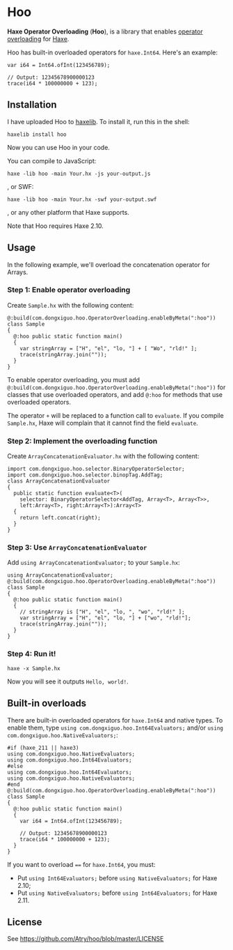 Hoo
=================

**Haxe Operator Overloading** (<wbr/>**Hoo**), is a library that enables [operator overloading](https://en.wikipedia.org/wiki/Operator_overloading)
for [Haxe](http://www.haxe.org/).

Hoo has built-in overloaded operators for `haxe.Int64`. Here's an example:

    var i64 = Int64.ofInt(123456789);

    // Output: 12345678900000123
    trace(i64 * 100000000 + 123);

## Installation

I have uploaded Hoo to [haxelib](http://lib.haxe.org/p/hoo). To install it, run
this in the shell:

    haxelib install hoo

Now you can use Hoo in your code.

You can compile to JavaScript:

    haxe -lib hoo -main Your.hx -js your-output.js

, or SWF:

    haxe -lib hoo -main Your.hx -swf your-output.swf

, or any other platform that Haxe supports.

Note that Hoo requires Haxe 2.10.

## Usage

In the following example, we'll overload the concatenation operator for Arrays.

### Step 1: Enable operator overloading

Create `Sample.hx` with the following content:

    @:build(com.dongxiguo.hoo.OperatorOverloading.enableByMeta(":hoo"))
    class Sample
    {
      @:hoo public static function main()
      {
        var stringArray = ["H", "el", "lo, "] + [ "Wo", "rld!" ];
        trace(stringArray.join(""));
      }
    }

To enable operator overloading, you must add `@:build(com.dongxiguo.hoo.OperatorOverloading.enableByMeta(":hoo"))`
for classes that use overloaded operators, and add `@:hoo` for methods that use overloaded operators.

The operator `+` will be replaced to a function call to `evaluate`.
If you compile `Sample.hx`, Haxe will complain that it cannot find the field `evaluate`.

### Step 2: Implement the overloading function

Create `ArrayConcatenationEvaluator.hx` with the following content:

    import com.dongxiguo.hoo.selector.BinaryOperatorSelector;
    import com.dongxiguo.hoo.selector.binopTag.AddTag;
    class ArrayConcatenationEvaluator
    {
      public static function evaluate<T>(
        selector: BinaryOperatorSelector<AddTag, Array<T>, Array<T>>,
        left:Array<T>, right:Array<T>):Array<T>
      {
        return left.concat(right);
      }
    }

### Step 3: Use `ArrayConcatenationEvaluator`

Add `using ArrayConcatenationEvaluator;` to your `Sample.hx`:

    using ArrayConcatenationEvaluator;
    @:build(com.dongxiguo.hoo.OperatorOverloading.enableByMeta(":hoo"))
    class Sample
    {
      @:hoo public static function main()
      {
        // stringArray is ["H", "el", "lo, ", "wo", "rld!" ];
        var stringArray = ["H", "el", "lo, "] + ["wo", "rld!"];
        trace(stringArray.join(""));
      }
    }

### Step 4: Run it!

    haxe -x Sample.hx

Now you will see it outputs `Hello, world!`.

## Built-in overloads

There are built-in overloaded operators for `haxe.Int64` and native types.
To enable them, type `using com.dongxiguo.hoo.Int64Evaluators;` and/or
`using com.dongxiguo.hoo.NativeEvaluators;`:

    #if (haxe_211 || haxe3)
    using com.dongxiguo.hoo.NativeEvaluators;
    using com.dongxiguo.hoo.Int64Evaluators;
    #else
    using com.dongxiguo.hoo.Int64Evaluators;
    using com.dongxiguo.hoo.NativeEvaluators;
    #end
    @:build(com.dongxiguo.hoo.OperatorOverloading.enableByMeta(":hoo"))
    class Sample
    {
      @:hoo public static function main()
      {
        var i64 = Int64.ofInt(123456789);

        // Output: 12345678900000123
        trace(i64 * 100000000 + 123);
      }
    }

If you want to overload `==` for `haxe.Int64`, you must:
 * Put `using Int64Evaluators;` before `using NativeEvaluators;` for Haxe 2.10;
 * Put `using NativeEvaluators;` before `using Int64Evaluators;` for Haxe 2.11.

## License

See https://github.com/Atry/hoo/blob/master/LICENSE
